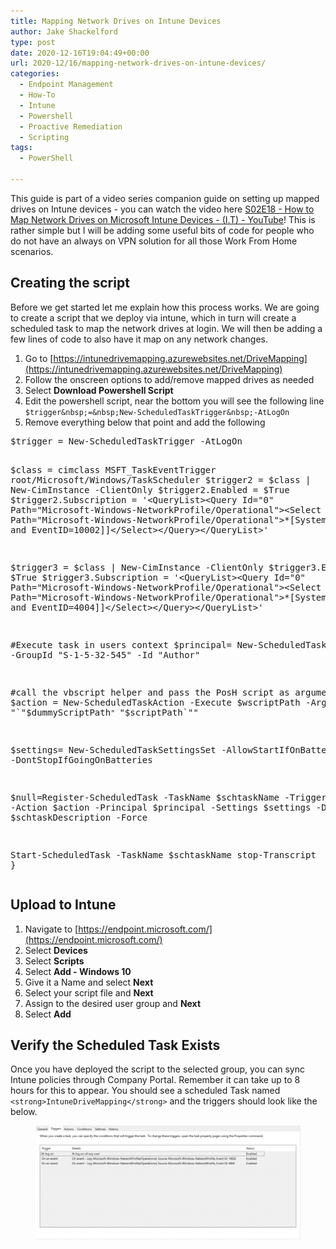 ```yaml
---
title: Mapping Network Drives on Intune Devices
author: Jake Shackelford
type: post
date: 2020-12-16T19:04:49+00:00
url: 2020-12/16/mapping-network-drives-on-intune-devices/
categories:
  - Endpoint Management
  - How-To
  - Intune
  - Powershell
  - Proactive Remediation
  - Scripting
tags:
  - PowerShell

---
```

 

This guide is part of a video series companion guide on setting up mapped drives on Intune devices - you can watch the video here [<a href="https://www.youtube.com/watch?v=hHtXFeuHkC4">S02E18 - How to Map Network Drives on Microsoft Intune Devices - (I.T) - YouTube](https://www.youtube.com/watch?v=hHtXFeuHkC4)</a>! This is rather simple but I will be adding some useful bits of code for people who do not have an always on VPN solution for all those Work From Home scenarios. 

## Creating the script

Before we get started let me explain how this process works. We are going to create a script that we deploy via intune, which in turn will create a scheduled task to map the network drives at login. We will then be adding a few lines of code to also have it map on any network changes.

  1. Go to [https://intunedrivemapping.azurewebsites.net/DriveMapping](https://intunedrivemapping.azurewebsites.net/DriveMapping)
  2. Follow the onscreen options to add/remove mapped drives as needed
  3. Select **Download Powershell Script**
  4. Edit the powershell script, near the bottom you will see the following line  
    `$trigger&nbsp;=&nbsp;New-ScheduledTaskTrigger&nbsp;-AtLogOn`
  5. Remove everything below that point and add the following

<div class="wp-block-codemirror-blocks-code-block code-block">
  <pre class="CodeMirror" data-setting="{&quot;mode&quot;:&quot;powershell&quot;,&quot;mime&quot;:&quot;application/x-powershell&quot;,&quot;theme&quot;:&quot;default&quot;,&quot;lineNumbers&quot;:true,&quot;styleActiveLine&quot;:true,&quot;lineWrapping&quot;:true,&quot;readOnly&quot;:false,&quot;fileName&quot;:&quot;DriveMapping.ps1&quot;,&quot;language&quot;:&quot;PowerShell&quot;,&quot;modeName&quot;:&quot;powershell&quot;}">$trigger = New-ScheduledTaskTrigger -AtLogOn

$class = cimclass MSFT_TaskEventTrigger root/Microsoft/Windows/TaskScheduler
$trigger2 = $class | New-CimInstance -ClientOnly
$trigger2.Enabled = $True
$trigger2.Subscription = '&lt;QueryList&gt;&lt;Query Id="0" Path="Microsoft-Windows-NetworkProfile/Operational"&gt;&lt;Select Path="Microsoft-Windows-NetworkProfile/Operational"&gt;*[System[Provider[@Name=''Microsoft-Windows-NetworkProfile''] and EventID=10002]]&lt;/Select&gt;&lt;/Query&gt;&lt;/QueryList&gt;'

$trigger3 = $class | New-CimInstance -ClientOnly
$trigger3.Enabled = $True
$trigger3.Subscription = '&lt;QueryList&gt;&lt;Query Id="0" Path="Microsoft-Windows-NetworkProfile/Operational"&gt;&lt;Select Path="Microsoft-Windows-NetworkProfile/Operational"&gt;*[System[Provider[@Name=''Microsoft-Windows-NetworkProfile''] and EventID=4004]]&lt;/Select&gt;&lt;/Query&gt;&lt;/QueryList&gt;'

#Execute task in users context
$principal= New-ScheduledTaskPrincipal -GroupId "S-1-5-32-545" -Id "Author"

#call the vbscript helper and pass the PosH script as argument
$action = New-ScheduledTaskAction -Execute $wscriptPath -Argument "`"$dummyScriptPath`" `"$scriptPath`""

$settings= New-ScheduledTaskSettingsSet -AllowStartIfOnBatteries -DontStopIfGoingOnBatteries

$null=Register-ScheduledTask -TaskName $schtaskName -Trigger $trigger,$trigger2,$trigger3 -Action $action  -Principal $principal -Settings $settings -Description $schtaskDescription -Force

Start-ScheduledTask -TaskName $schtaskName
stop-Transcript
}</pre>
</div>

## Upload to Intune

  1. Navigate to [https://endpoint.microsoft.com/](https://endpoint.microsoft.com/)
  2. Select **Devices**
  3. Select **Scripts**
  4. Select **Add - Windows 10**
  5. Give it a Name and select **Next**
  6. Select your script file and **Next**
  7. Assign to the desired user group and **Next**
  8. Select **Add**

## Verify the Scheduled Task Exists

Once you have deployed the script to the selected group, you can sync Intune policies through Company Portal. Remember it can take up to 8 hours for this to appear. You should see a scheduled Task named `<strong>IntuneDriveMapping</strong>` and the triggers should look like the below.<figure class="wp-block-image size-large is-resized">

![](MicrosoftTeams-image-2-1024x439.png) </figure>
